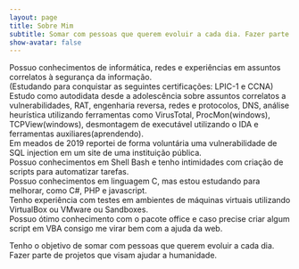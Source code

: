 ```yaml
---
layout: page
title: Sobre Mim
subtitle: Somar com pessoas que querem evoluir a cada dia. Fazer parte de projetos que visam ajudar a humanidade. 
show-avatar: false
---
```


Possuo conhecimentos de informática, redes e experiências em assuntos correlatos à segurança da informação.  
(Estudando para conquistar as seguintes certificações: LPIC-1 e CCNA)
Estudo como autodidata desde a adolescência sobre assuntos correlatos a vulnerabilidades, RAT, engenharia reversa, redes e protocolos, DNS, análise heurística utilizando ferramentas como VirusTotal, ProcMon(windows), TCPView(windows), desmontagem de executável utilizando o IDA e ferramentas auxiliares(aprendendo).  
Em meados de 2019 reportei de forma voluntária uma vulnerabilidade de SQL injection em um site de uma instituição pública.  
Possuo conhecimentos em Shell Bash e tenho intimidades com criação de scripts para automatizar tarefas.  
Possuo conhecimentos em linguagem C, mas estou estudando para melhorar, como C#, PHP e javascript.  
Tenho experiência com testes em ambientes de máquinas virtuais utilizando VirtualBox ou VMware ou Sandboxes.  
Possuo ótimo conhecimento com o pacote office e caso precise criar algum script em VBA consigo me virar bem com a ajuda da web.


Tenho o objetivo de somar com pessoas que querem evoluir a cada dia. Fazer parte de projetos que visam ajudar a humanidade.  